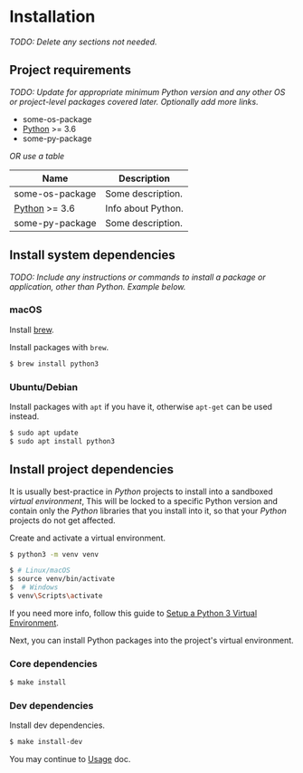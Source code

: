# Installation

_TODO: Delete any sections not needed._


## Project requirements

_TODO: Update for appropriate minimum Python version and any other OS or project-level packages covered later. Optionally add more links._

- some-os-package
- [Python](https://www.python.org/) >= 3.6
- some-py-package

_OR use a table_

| Name                                     | Description        |
| ---------------------------------------- | ------------------ |
| some-os-package                          | Some description.  |
| [Python](https://www.python.org/) >= 3.6 | Info about Python. |
| some-py-package                          | Some description.  |


## Install system dependencies

_TODO: Include any instructions or commands to install a package or application, other than Python. Example below._

### macOS

Install [brew](https://brew.sh/).

Install packages with `brew`.

```sh
$ brew install python3
```

### Ubuntu/Debian

Install packages with `apt` if you have it, otherwise `apt-get` can be used instead.

```sh
$ sudo apt update
$ sudo apt install python3
```


## Install project dependencies

It is usually best-practice in _Python_ projects to install into a sandboxed _virtual environment_, This will be locked to a specific Python version and contain only the _Python_ libraries that you install into it, so that your _Python_ projects do not get affected.

Create and activate a virtual environment.

```sh
$ python3 -m venv venv

$ # Linux/macOS
$ source venv/bin/activate  
$  # Windows
$ venv\Scripts\activate    
````

If you need more info, follow this guide to [Setup a Python 3 Virtual Environment](https://gist.github.com/MichaelCurrin/3a4d14ba1763b4d6a1884f56a01412b7).

Next, you can install Python packages into the project's virtual environment.

### Core dependencies

```sh
$ make install
```

### Dev dependencies

Install dev dependencies.

```sh
$ make install-dev
```

You may continue to [Usage](/docs/usage.md) doc.

